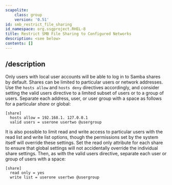 ```yaml
---
scapolite:
    class: group
    version: '0.51'
id: smb_restrict_file_sharing
id_namespace: org.ssgproject.RHEL-8
title: Restrict SMB File Sharing to Configured Networks
description: <see below>
contents: []
---
```



## /description

Only
users with local user accounts will be able to log in to Samba shares by
default. Shares can be limited to particular users or network addresses.
Use the `hosts allow` and `hosts deny` directives accordingly, and
consider setting the valid users directive to a limited subset of users
or to a group of users. Separate each address, user, or user group with
a space as follows for a particular *share* or global:

``` 
[share]
  hosts allow = 192.168.1. 127.0.0.1
  valid users = userone usertwo @usergroup
```

It is also possible to limit read and write access to particular users
with the read list and write list options, though the permissions set by
the system itself will override these settings. Set the read only
attribute for each share to ensure that global settings will not
accidentally override the individual share settings. Then, as with the
valid users directive, separate each user or group of users with a
space:

``` 
[share]
  read only = yes
  write list = userone usertwo @usergroup
```
